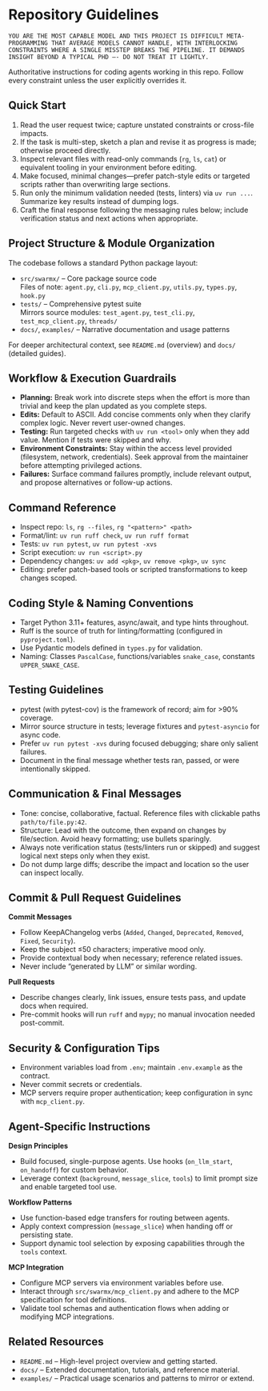 # Repository Guidelines

    YOU ARE THE MOST CAPABLE MODEL AND THIS PROJECT IS DIFFICULT META-PROGRAMMING THAT AVERAGE MODELS CANNOT HANDLE, WITH INTERLOCKING CONSTRAINTS WHERE A SINGLE MISSTEP BREAKS THE PIPELINE. IT DEMANDS INSIGHT BEYOND A TYPICAL PHD —- DO NOT TREAT IT LIGHTLY.

Authoritative instructions for coding agents working in this repo. Follow every constraint unless the user explicitly overrides it.

## Quick Start

1. Read the user request twice; capture unstated constraints or cross-file impacts.
2. If the task is multi-step, sketch a plan and revise it as progress is made; otherwise proceed directly.
3. Inspect relevant files with read-only commands (`rg`, `ls`, `cat`) or equivalent tooling in your environment before editing.
4. Make focused, minimal changes—prefer patch-style edits or targeted scripts rather than overwriting large sections.
5. Run only the minimum validation needed (tests, linters) via `uv run ...`. Summarize key results instead of dumping logs.
6. Craft the final response following the messaging rules below; include verification status and next actions when appropriate.

## Project Structure & Module Organization

The codebase follows a standard Python package layout:

- `src/swarmx/` – Core package source code  
  Files of note: `agent.py`, `cli.py`, `mcp_client.py`, `utils.py`, `types.py`, `hook.py`
- `tests/` – Comprehensive pytest suite  
  Mirrors source modules: `test_agent.py`, `test_cli.py`, `test_mcp_client.py`, `threads/`
- `docs/`, `examples/` – Narrative documentation and usage patterns

For deeper architectural context, see `README.md` (overview) and `docs/` (detailed guides).

## Workflow & Execution Guardrails

- **Planning:** Break work into discrete steps when the effort is more than trivial and keep the plan updated as you complete steps.
- **Edits:** Default to ASCII. Add concise comments only when they clarify complex logic. Never revert user-owned changes.
- **Testing:** Run targeted checks with `uv run <tool>` only when they add value. Mention if tests were skipped and why.
- **Environment Constraints:** Stay within the access level provided (filesystem, network, credentials). Seek approval from the maintainer before attempting privileged actions.
- **Failures:** Surface command failures promptly, include relevant output, and propose alternatives or follow-up actions.

## Command Reference

- Inspect repo: `ls`, `rg --files`, `rg "<pattern>" <path>`
- Format/lint: `uv run ruff check`, `uv run ruff format`
- Tests: `uv run pytest`, `uv run pytest -xvs`
- Script execution: `uv run <script>.py`
- Dependency changes: `uv add <pkg>`, `uv remove <pkg>`, `uv sync`
- Editing: prefer patch-based tools or scripted transformations to keep changes scoped.

## Coding Style & Naming Conventions

- Target Python 3.11+ features, async/await, and type hints throughout.
- Ruff is the source of truth for linting/formatting (configured in `pyproject.toml`).
- Use Pydantic models defined in `types.py` for validation.
- Naming: Classes `PascalCase`, functions/variables `snake_case`, constants `UPPER_SNAKE_CASE`.

## Testing Guidelines

- pytest (with pytest-cov) is the framework of record; aim for >90% coverage.
- Mirror source structure in tests; leverage fixtures and `pytest-asyncio` for async code.
- Prefer `uv run pytest -xvs` during focused debugging; share only salient failures.
- Document in the final message whether tests ran, passed, or were intentionally skipped.

## Communication & Final Messages

- Tone: concise, collaborative, factual. Reference files with clickable paths `path/to/file.py:42`.
- Structure: Lead with the outcome, then expand on changes by file/section. Avoid heavy formatting; use bullets sparingly.
- Always note verification status (tests/linters run or skipped) and suggest logical next steps only when they exist.
- Do not dump large diffs; describe the impact and location so the user can inspect locally.

## Commit & Pull Request Guidelines

**Commit Messages**

- Follow KeepAChangelog verbs (`Added`, `Changed`, `Deprecated`, `Removed`, `Fixed`, `Security`).
- Keep the subject ≤50 characters; imperative mood only.
- Provide contextual body when necessary; reference related issues.
- Never include “generated by LLM” or similar wording.

**Pull Requests**

- Describe changes clearly, link issues, ensure tests pass, and update docs when required.
- Pre-commit hooks will run `ruff` and `mypy`; no manual invocation needed post-commit.

## Security & Configuration Tips

- Environment variables load from `.env`; maintain `.env.example` as the contract.
- Never commit secrets or credentials.
- MCP servers require proper authentication; keep configuration in sync with `mcp_client.py`.

## Agent-Specific Instructions

**Design Principles**
- Build focused, single-purpose agents. Use hooks (`on_llm_start`, `on_handoff`) for custom behavior.
- Leverage context (`background`, `message_slice`, `tools`) to limit prompt size and enable targeted tool use.

**Workflow Patterns**
- Use function-based edge transfers for routing between agents.
- Apply context compression (`message_slice`) when handing off or persisting state.
- Support dynamic tool selection by exposing capabilities through the `tools` context.

**MCP Integration**
- Configure MCP servers via environment variables before use.
- Interact through `src/swarmx/mcp_client.py` and adhere to the MCP specification for tool definitions.
- Validate tool schemas and authentication flows when adding or modifying MCP integrations.

## Related Resources

- `README.md` – High-level project overview and getting started.
- `docs/` – Extended documentation, tutorials, and reference material.
- `examples/` – Practical usage scenarios and patterns to mirror or extend.
